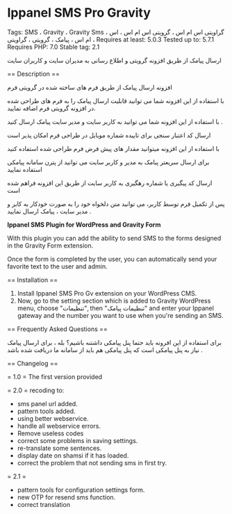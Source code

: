 # Ippanel SMS Pro Gravity
Tags: SMS ، Gravity ، Gravity Sms ، گراویتی اس ام اس ، گرویتی اس ام اس ، اس ام اس ، پیامک ، گرویتی ، گراویتی ،
Requires at least: 5.0.3
Tested up to: 5.7.1
Requires PHP: 7.0
Stable tag: 2.1

ارسال پیامک از طریق افزونه گرویتی و اطلاع رسانی به مدیران سایت و کاربران سایت

==  Description ==
<p>افزونه ارسال پیامک از طریق فرم های ساخته شده در  گرویتی فرم</p>
<p> با استفاده از این افزونه شما می توانید قابلیت ارسال پیامک را به فرم های طراحی شده در افزونه گرویتی فرم اضافه نمایید.</p>
<p> با استفاده از این افزونه شما می توانید به کاربر سایت و مدیر سایت پیامک ارسال کنید .</p>
<p> ارسال کد اعتبار سنجی برای تاییده شماره موبایل در طراحی فرم امکان پذیر است</p>
<p> با استفاده از این افزونه میتوانید مقدار های پیش فرض فرم طراحی شده استفاده کنید</p>
<p> برای ارسال سریعتر پبامک به مدیر و کاربر سایت می توانید از پترن سامانه پیامکی استفاده نمایید  </p>
<p> ارسال کد پیگیری یا شماره رهگیری به کاربر سایت از طریق این افزونه فراهم شده است</p>
<p>پس از تکمیل فرم توسط کاربر، می توانید متن دلخواه خود را به صورت خودکار به کابر و مدیر سایت ، پیامک ارسال نمایید .</p>


<b>Ippanel SMS Plugin for WordPress and Gravity Form</b>

<p>With this plugin you can add the ability to send SMS to the forms designed in the Gravity Form extension.</p>

<p>Once the form is completed by the user, you can automatically send your favorite text to the user and admin.</p>

== Installation ==
1. Install Ippanel SMS Pro Gv extension on your WordPress CMS.
2. Now, go to the setting section which is added to Gravity WordPress menu, choose "تنظیمات", then "تنظیمات پیامک" and enter your Ippanel gateway and the number you want to use when you're sending an SMS.

== Frequently Asked Questions ==

برای استفاده از این افرونه باید حتما پنل پیامکی داشتنه باشیم؟
بله ، برای ارسال پیامک نیاز به پنل پیامکی است که پنل پیامکی هم باید از سامانه ما دریافت شده باشد .

== Changelog ==

= 1.0 =
The first version provided

= 2.0 =
recoding to:
- sms panel url added.
- pattern tools added.
- using better webservice.
- handle all webservice errors.
- Remove useless codes
- correct some problems in saving settings.
- re-translate some sentences.
- display date on shamsi if it has loaded.
- correct the problem that not sending sms in first try.

= 2.1 =
- pattern tools for configuration settings form.
- new OTP for resend sms function.
- correct translation
